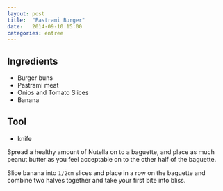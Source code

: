 ```yaml
---
layout: post
title:  "Pastrami Burger"
date:   2014-09-10 15:00
categories: entree
---
```




## Ingredients
- Burger buns
- Pastrami meat
- Onios and Tomato Slices
- Banana

## Tool
 - knife

Spread a healthy amount of Nutella on to a baguette, and place as much peanut butter as you feel acceptable on to the other half of the baguette.

Slice banana into `1/2cm` slices and place in a row on the baguette and combine two halves together and take your first bite into bliss.

